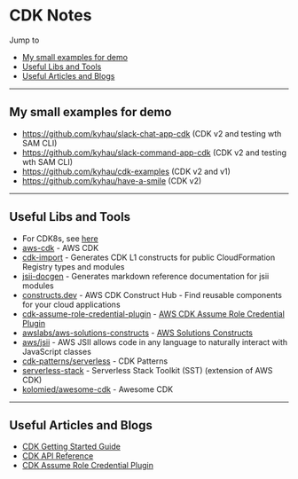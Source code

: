 # CDK Notes

Jump to
- [My small examples for demo](#my-small-examples-for-demo)
- [Useful Libs and Tools](#useful-libs-and-tools)
- [Useful Articles and Blogs](#useful-articles-and-blogs)


---
## My small examples for demo

- https://github.com/kyhau/slack-chat-app-cdk (CDK v2 and testing wth SAM CLI)
- https://github.com/kyhau/slack-command-app-cdk (CDK v2 and testing wth SAM CLI)
- https://github.com/kyhau/cdk-examples (CDK v2 and v1)
- https://github.com/kyhau/have-a-smile (CDK v2)


---
## Useful Libs and Tools

- For CDK8s, see [here](../EKS/README.md)
- [aws-cdk](https://github.com/aws/aws-cdk) - AWS CDK
- [cdk-import](https://github.com/cdklabs/cdk-import) - Generates CDK L1 constructs for public CloudFormation Registry types and modules
- [jsii-docgen](https://github.com/cdklabs/jsii-docgen) - Generates markdown reference documentation for jsii modules
- [constructs.dev](https://constructs.dev/) - AWS CDK Construct Hub - Find reusable components for your cloud applications
- [cdk-assume-role-credential-plugin](https://github.com/aws-samples/cdk-assume-role-credential-plugin) - [AWS CDK Assume Role Credential Plugin](https://aws.amazon.com/blogs/devops/cdk-credential-plugin/)
- [awslabs/aws-solutions-constructs](https://github.com/awslabs/aws-solutions-constructs) - [AWS Solutions Constructs](https://docs.aws.amazon.com/solutions/latest/constructs/api-reference.html)
- [aws/jsii](https://github.com/aws/jsii) - AWS JSII allows code in any language to naturally interact with JavaScript classes
- [cdk-patterns/serverless](https://github.com/cdk-patterns/serverless) - CDK Patterns
- [serverless-stack](https://github.com/serverless-stack/serverless-stack) - Serverless Stack Toolkit (SST) (extension of AWS CDK)
- [kolomied/awesome-cdk](https://github.com/kolomied/awesome-cdk) - Awesome CDK


---
## Useful Articles and Blogs

- [CDK Getting Started Guide](https://docs.aws.amazon.com/cdk/latest/guide/getting_started.html)
- [CDK API Reference](https://docs.aws.amazon.com/cdk/api/latest/docs/aws-construct-library.html)
- [CDK Assume Role Credential Plugin](https://aws.amazon.com/blogs/devops/cdk-credential-plugin/)
